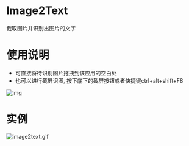 # Image2Text
截取图片并识别出图片的文字

# 使用说明
- 可直接将待识别图片拖拽到该应用的空白处
- 也可以进行截屏识图, 按下底下的截屏按钮或者快捷键ctrl+alt+shift+F8 

![img](https://raw.githubusercontent.com/shuoGG1239/Image2Text/master/readme_img/main.png) 

# 实例
![image2text.gif](https://i.loli.net/2018/07/21/5b528fab7fcbb.gif)

